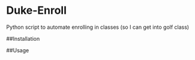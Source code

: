 # Duke-Enroll
Python script to automate enrolling in classes (so I can get into golf class)

##Installation

##Usage
